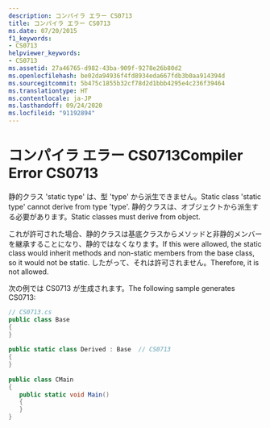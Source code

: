 ```yaml
---
description: コンパイラ エラー CS0713
title: コンパイラ エラー CS0713
ms.date: 07/20/2015
f1_keywords:
- CS0713
helpviewer_keywords:
- CS0713
ms.assetid: 27a46765-d982-43ba-909f-9278e26b80d2
ms.openlocfilehash: be02da94936f4fd8934eda667fdb3b0aa914394d
ms.sourcegitcommit: 5b475c1855b32cf78d2d1bbb4295e4c236f39464
ms.translationtype: HT
ms.contentlocale: ja-JP
ms.lasthandoff: 09/24/2020
ms.locfileid: "91192894"
---
```

# <a name="compiler-error-cs0713"></a><span data-ttu-id="ddf8b-103">コンパイラ エラー CS0713</span><span class="sxs-lookup"><span data-stu-id="ddf8b-103">Compiler Error CS0713</span></span>

<span data-ttu-id="ddf8b-104">静的クラス 'static type' は、型 'type' から派生できません。</span><span class="sxs-lookup"><span data-stu-id="ddf8b-104">Static class 'static type' cannot derive from type 'type'.</span></span> <span data-ttu-id="ddf8b-105">静的クラスは、オブジェクトから派生する必要があります。</span><span class="sxs-lookup"><span data-stu-id="ddf8b-105">Static classes must derive from object.</span></span>  
  
 <span data-ttu-id="ddf8b-106">これが許可された場合、静的クラスは基底クラスからメソッドと非静的メンバーを継承することになり、静的ではなくなります。</span><span class="sxs-lookup"><span data-stu-id="ddf8b-106">If this were allowed, the static class would inherit methods and non-static members from the base class, so it would not be static.</span></span> <span data-ttu-id="ddf8b-107">したがって、それは許可されません。</span><span class="sxs-lookup"><span data-stu-id="ddf8b-107">Therefore, it is not allowed.</span></span>  
  
 <span data-ttu-id="ddf8b-108">次の例では CS0713 が生成されます。</span><span class="sxs-lookup"><span data-stu-id="ddf8b-108">The following sample generates CS0713:</span></span>  
  
```csharp  
// CS0713.cs  
public class Base  
{  
}  
  
public static class Derived : Base  // CS0713  
{  
}  
  
public class CMain  
{  
   public static void Main()  
   {  
   }  
}  
```
